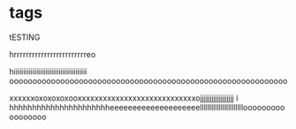 # tags
tESTING

hrrrrrrrrrrrrrrrrrrrrrrrreo

hiiiiiiiiiiiiiiiiiiiiiiiiiiiiiiiiiiiiiii
oooooooooooooooooooooooooooooooooooooooooooooooooooooooooooo

xxxxxxoxoxoxoxooxxxxxxxxxxxxxxxxxxxxxxxxxxxxojjjjjjjjjjjjjjjjjj
 i 
 hhhhhhhhhhhhhhhhhhhhhheeeeeeeeeeeeeeeeeeeelllllllllllllllllllllllooooooooooooooooo
